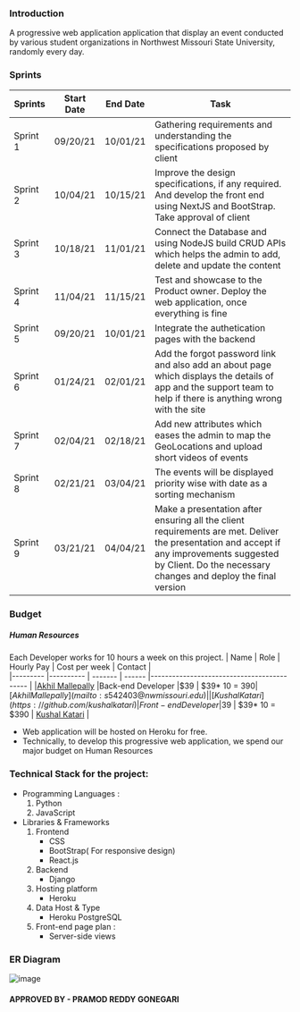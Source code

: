 
### Introduction

A progressive web application application that display an event conducted by various student organizations in Northwest Missouri State University, randomly every day.

### Sprints
  
| Sprints   | Start Date | End Date | Task                                                                                                              |   
|---------  |----------  | -------  |-------------------------------------------                                                                        |
| Sprint 1  | 09/20/21   |10/01/21  | Gathering requirements and understanding the specifications proposed by client                                    |
| Sprint 2  | 10/04/21   |10/15/21  | Improve the design specifications, if any required. And develop the front end using NextJS and BootStrap. Take approval of client           |
| Sprint 3  | 10/18/21   |11/01/21  | Connect the Database and using NodeJS build CRUD APIs which helps the admin to add, delete and update the content |
| Sprint 4  | 11/04/21   |11/15/21  | Test and showcase to the Product owner. Deploy the web application, once everything is fine                       |
| Sprint 5  | 09/20/21   |10/01/21  | Integrate the authetication pages with the backend                         |
| Sprint 6  | 01/24/21   |02/01/21  | Add the forgot password link and also add an about page which displays the details of app and the support team to help if there is anything wrong with the site |
| Sprint 7  | 02/04/21   |02/18/21  | Add new attributes which eases the admin to map the GeoLocations and upload short videos of events   |
| Sprint 8  | 02/21/21   |03/04/21  | The events will be displayed priority wise with date as a sorting mechanism                       |
| Sprint 9  | 03/21/21   |04/04/21  | Make a presentation after ensuring all the client requirements are met. Deliver the presentation and accept if any improvements suggested by Client. Do the necessary changes and deploy the final version|


### Budget

##### Human Resources
Each Developer works for 10 hours a week on this project.
|  Name               | Role | Hourly Pay | Cost per week | Contact                                                                                                              |   
|---------                  |----------  | ------- | ------ |-------------------------------------------                                                                        |
|[Akhil Mallepally](https://github.com/akhilmallepally)  |Back-end Developer  |$39 |  $39* 10 = $390 | [Akhil Mallepally](mailto:s542403@nwmissouri.edu)              |
| [Kushal Katari](https://github.com/kushalkatari)  | Front-end Developer   |$39  | $39* 10 = $390 |   [Kushal Katari](mailto:s541904@nwmissouri.edu)  |   

* Web application will be hosted on Heroku for free.
* Technically, to develop this progressive web application, we spend our major budget on Human Resources

### Technical Stack for the project:  
* Programming Languages :   
  1. Python
  1. JavaScript
* Libraries & Frameworks   
  1. Frontend
      * CSS
      * BootStrap( For responsive design)
      * React.js
  2. Backend
      * Django
  3. Hosting platform
      * Heroku
  4. Data Host & Type
      * Heroku PostgreSQL
  5. Front-end page plan :
      * Server-side views

### ER Diagram
   
![image](https://user-images.githubusercontent.com/35985697/138712278-d1cabc15-3688-4673-97d0-0abd8f5ed4a7.png)


#### APPROVED BY - PRAMOD REDDY GONEGARI
